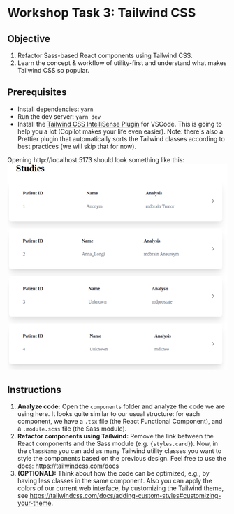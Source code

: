 # Workshop Task 3: Tailwind CSS
## Objective

1. Refactor Sass-based React components using Tailwind CSS. 
2. Learn the concept & workflow of utility-first and understand what makes Tailwind CSS so popular.

## Prerequisites
- Install dependencies: `yarn`
- Run the dev server: `yarn dev`
- Install the [Tailwind CSS IntelliSense
  Plugin](https://marketplace.visualstudio.com/items?itemName=bradlc.vscode-tailwindcss)
  for VSCode. This is going to help you a lot (Copilot makes your life even
  easier). Note: there's also a Prettier plugin that automatically sorts the
  Tailwind classes according to best practices (we will skip that for now).
  
Opening http://localhost:5173 should look something like this: 
![card list](card-list.png)

## Instructions

1. **Analyze code:** Open the `components` folder and analyze the code we are using here. It looks
   quite similar to our usual structure: for each component, we have a `.tsx`
   file (the React Functional Component), and a `.module.scss` file (the Sass
   module).
2. **Refactor components using Tailwind:** Remove the link between the React components and the Sass module (e.g.
   `{styles.card}`). Now, in the `className` you can add as many Tailwind
   utility classes you want to style the components based on the previous
   design. Feel free to use the docs: https://tailwindcss.com/docs
3. **(OPTIONAL):** Think about how the code can be optimized, e.g., by having
   less classes in the same component. Also you can apply the colors of our
   current web interface, by customizing the Tailwind theme, see
   https://tailwindcss.com/docs/adding-custom-styles#customizing-your-theme.

